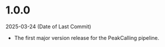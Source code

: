 # 1.0.0

2025-03-24 (Date of Last Commit)

* The first major version release for the PeakCalling pipeline.